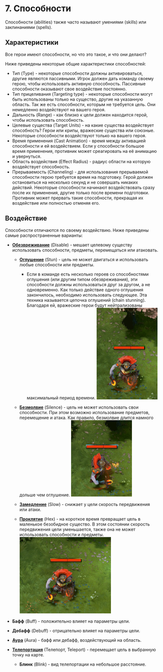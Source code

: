 # 7. Способности

Способности (abilities) также часто называют умениями (skills) или заклинаниями (spells).

## Характеристики

Все герои имеют способности, но что это такое, и что они делают?

Ниже приведены некоторые общие характеристики способностей:

* Тип (Type) - некоторые способности должны активироваться, другие являются пассивными. Игрок должен дать команду своему герою, чтобы использовать активную способность. Пассивные способности оказывают свое воздействие постоянно.
* Тип прицеливания (Targeting type) - некоторые способности могут быть использованы только на существо, другие на указанную область. Так же есть способности, которым не требуется цель. Они немедленно воздействуют на вашего героя.
* Дальность (Range) - как близко к цели должен находится герой, чтобы использовать способность.
* Целевые существа (Target Units) - на какие существа воздействует способность? Герои или крипы, вражеские существа или союзные. Некоторые способности воздействуют только на вашего героя.
* Время применения (Cast Animation) - время между активацией способности и ей воздействием. Если у способности большое время применения, противник может среагировать на её анимацию и увернуться.
* Область воздействия (Effect Radius) - радиус области на которую воздействует способность.
* Прерываемость (Channeling) - для использования прерываемой способности герою требуется время на подготовку. Герой должен остановиться на несколько секунд и не совершать никаких действий. Некоторые способности начинают воздействовать сразу после их применения, другие только после времени подготовки. Противник может прервать такие способности, прекращая их воздействие или полностью отменяя его.

## Воздействие

Способности отличаются по своему воздействию. Ниже приведены самые распространенные варианты:

* [**Обезвреживание**](https://dota2-ru.gamepedia.com/%D0%9E%D0%B1%D0%B5%D0%B7%D0%B2%D1%80%D0%B5%D0%B6%D0%B8%D0%B2%D0%B0%D0%BD%D0%B8%D0%B5) (Disable) - мешает целевому существу использовать способности, предметы, перемещаться или атаковать.
	* [**Оглушение**](https://dota2-ru.gamepedia.com/%D0%9E%D0%B3%D0%BB%D1%83%D1%88%D0%B5%D0%BD%D0%B8%D0%B5) (Stun) - цель не может двигаться и использовать любые способности или предметы.
		* Если в команде есть несколько героев со способностями оглушения (или другим типом обезвреживания), эти способности должны использоваться друг за другом, а не одновременно. Как только действие одного оглушения закончилось, необходимо использовать следующее. Эта техника называется цепочка оглушений (chain stunning). Благодаря ей, вражеские герои будут нейтрализованы максимальный период времени.
	![Оглушение](images/7.1_stun.gif)

	* [**Безмолвие**](https://dota2-ru.gamepedia.com/%D0%91%D0%B5%D0%B7%D0%BC%D0%BE%D0%BB%D0%B2%D0%B8%D0%B5) (Silence) - цель не может использовать свои способности. При этом возможно использование предметов, перемещение и атака. Как правило, безмолвие длится намного дольше чем оглушение.
	![Безмолвие](images/7.2_silence.gif)

	* [**Замедление**](https://dota2-ru.gamepedia.com/%D0%97%D0%B0%D0%BC%D0%B5%D0%B4%D0%BB%D0%B5%D0%BD%D0%B8%D0%B5) (Slow) - снижает у цели скорость передвижения или атаки.

	* [**Проклятие**](https://dota2-ru.gamepedia.com/%D0%9F%D1%80%D0%BE%D0%BA%D0%BB%D1%8F%D1%82%D0%B8%D0%B5) (Hex) - на короткое время превращает цель в маленькое безобидное существо. В этом состоянии скорость передвижения цели уменьшается, также она не может использовать способности и предметы.
	![Проклятие](images/7.3_hex.gif)

* **Бафф** (Buff) - положительно влияет на параметры цели.
* **Дебафф** (Debuff) - отрицательно влияет на параметры цели.
* [**Аура**](https://dota2-ru.gamepedia.com/%D0%90%D1%83%D1%80%D0%B0) (Aura) - бафф или дебафф, воздействующий на область.
* [**Телепортация**](https://dota2-ru.gamepedia.com/%D0%A2%D0%B5%D0%BB%D0%B5%D0%BF%D0%BE%D1%80%D1%82%D0%B0%D1%86%D0%B8%D1%8F) (Телепорт, Teleport) - перемещает цель в выбранную точку на карте.
	* **Блинк** (Blink) - вид телепортации на небольшое расстояние.

